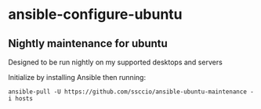 # ansible-configure-ubuntu
## Nightly maintenance for ubuntu

Designed to be run nightly on my supported desktops and servers

Initialize by installing Ansible then running:

    ansible-pull -U https://github.com/ssccio/ansible-ubuntu-maintenance -i hosts


